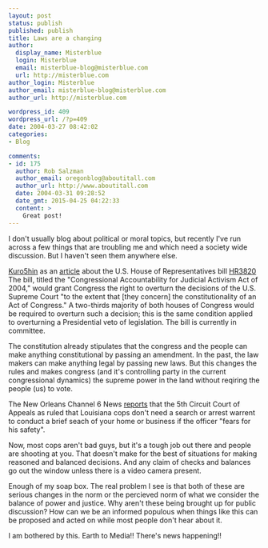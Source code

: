 ```yaml
---
layout: post
status: publish
published: publish
title: Laws are a changing
author:
  display_name: Misterblue
  login: Misterblue
  email: misterblue-blog@misterblue.com
  url: http://misterblue.com
author_login: Misterblue
author_email: misterblue-blog@misterblue.com
author_url: http://misterblue.com

wordpress_id: 409
wordpress_url: /?p=409
date: 2004-03-27 08:42:02
categories:
- Blog

comments:
- id: 175
  author: Rob Salzman
  author_email: oregonblog@aboutitall.com
  author_url: http://www.aboutitall.com
  date: 2004-03-31 09:28:52
  date_gmt: 2015-04-25 04:22:33
  content: >
    Great post!
---
```

<p>
    I don't usually blog about
    political
    or
    moral
    topics, but recently I've run across a few things that
    are troubling me and which need a society wide discussion.
    But I haven't seen them anywhere else.
</p>
<p>
    <a href="http://www.kuro5hin.org/">Kuro5hin</a>
    as an
    <a href="http://www.kuro5hin.org/story/2004/3/19/9735/19430">article</a>
    about the U.S. House of Representatives bill
    <a href="http://thomas.loc.gov/cgi-bin/query/z?c108:HR03920:">HR3820</a>
    The bill, titled the
    "Congressional Accountability for Judicial Activism Act of 2004,"
    would grant Congress the right to overturn the decisions
    of the U.S. Supreme Court "to the extent that [they concern]
    the constitutionality of an Act of Congress."
    A two-thirds majority of both houses of Congress
    would be required to overturn such a decision;
    this is the same condition applied to overturning
    a Presidential veto of legislation.
    The bill is currently in committee.
</p>
<p>
    The constitution already stipulates that the congress and the
    people can make anything constitutional by passing an amendment.
    In the past, the law makers can make anything legal by passing
    new laws.
    But this changes the rules and makes congress (and it's controlling
    party in the current congressional dynamics) the supreme
    power in the land without reqiring the people (us) to vote.
</p>
<p>
    The
    New Orleans Channel 6 News
    <a href="http://www.theneworleanschannel.com/news/2953483/detail.html">reports</a>
    that the
    5th Circuit Court of Appeals
    as ruled that Louisiana cops don't need a search or
    arrest warrent to conduct a brief seach of your home or
    business if the officer "fears for his safety".
</p>
<p>
    Now, most cops aren't bad guys, but it's a tough job out there
    and people are shooting at you.
    That doesn't make for the best of situations for making
    reasoned and balanced decisions.
    And any claim of checks and balances go out the window unless
    there is a video camera present.
</p>
<p>
    Enough of my soap box.
    The real problem I see is that both of these are serious
    changes in the norm or the percieved norm of what we
    consider the balance of power and justice.
    Why aren't these being brought up for public discussion?
    How can we be an informed populous when things like this
    can be proposed and acted on while most people don't hear
    about it.
</p>
<p>
    I am bothered by this.
    Earth to Media!!  
    There's news happening!!
</p>
